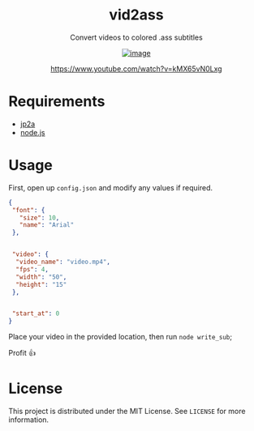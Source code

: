 <div align="center">

# vid2ass
Convert videos to colored .ass subtitles

[![image](https://user-images.githubusercontent.com/39013925/140237697-5f56b692-4bd1-46de-a58d-76df7d338f66.png)](https://www.youtube.com/watch?v=kMX65vN0Lxg)

https://www.youtube.com/watch?v=kMX65vN0Lxg
</div>

# Requirements
- [jp2a](https://github.com/cslarsen/jp2a)
- [node.js](https://nodejs.org/en/)

# Usage
First, open up `config.json` and modify any values if required.
```json
{
 "font": {
   "size": 10,
   "name": "Arial"
 },


 "video": {
  "video_name": "video.mp4",
  "fps": 4,
  "width": "50",
  "height": "15"
 },


 "start_at": 0
}
```

Place your video in the provided location, then run `node write_sub`;

Profit :+1:


# License
This project is distributed under the MIT License. See `LICENSE` for more information.
